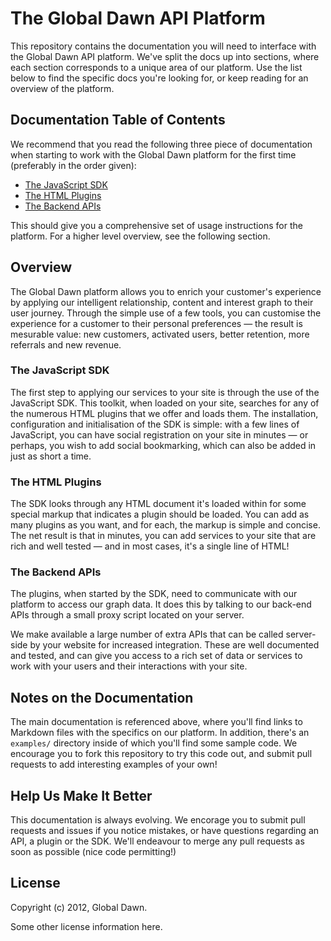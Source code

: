 # The Global Dawn API Platform

This repository contains the documentation you will need to interface with the
Global Dawn API platform. We've split the docs up into sections, where each
section corresponds to a unique area of our platform. Use the list below to
find the specific docs you're looking for, or keep reading for an overview
of the platform.

## Documentation Table of Contents

We recommend that you read the following three piece of documentation when starting to work with the Global Dawn platform for the first time (preferably in the order given):

* [The JavaScript SDK](https://github.com/globaldawn/docs/blob/master/sdk/README.md)
* [The HTML Plugins](https://github.com/globaldawn/docs/blob/master/plugins/README.md)
* [The Backend APIs](https://github.com/globaldawn/docs/blob/master/apis/README.md)

This should give you a comprehensive set of usage instructions for the platform. For a higher level overview, see the following section.

## Overview

The Global Dawn platform allows you to enrich your customer's experience by applying our intelligent relationship, content and interest graph to their user journey. Through the simple use of a few tools, you can customise the experience for a customer to their personal preferences &mdash; the result is mesurable value: new customers, activated users, better retention, more referrals and new revenue.

### The JavaScript SDK

The first step to applying our services to your site is through the use of the JavaScript SDK. This toolkit, when loaded on your site, searches for any of the numerous HTML plugins that we offer and loads them. The installation, configuration and initialisation of the SDK is simple: with a few lines of JavaScript, you can have social registration on your site in minutes &mdash; or perhaps, you wish to add social bookmarking, which can also be added in just as short a time.

### The HTML Plugins

The SDK looks through any HTML document it's loaded within for some special markup that indicates a plugin should be loaded. You can add as many plugins as you want, and for each, the markup is simple and concise. The net result is that in minutes, you can add services to your site that are rich and well tested &mdash; and in most cases, it's a single line of HTML!

### The Backend APIs

The plugins, when started by the SDK, need to communicate with our platform to access our graph data. It does this by talking to our back-end APIs through a small proxy script located on your server.

We make available a large number of extra APIs that can be called server-side by your website for increased integration. These are well documented and tested, and can give you access to a rich set of data or services to work with your users and their interactions with your site.

## Notes on the Documentation

The main documentation is referenced above, where you'll find links to Markdown files with the specifics on our platform. In addition, there's an `examples/` directory inside of which you'll find some sample code. We encourage you to fork this repository to try this code out, and submit pull requests to add interesting examples of your own!

## Help Us Make It Better

This documentation is always evolving. We encorage you to submit pull requests and issues if you notice mistakes, or have questions regarding an API, a plugin or the SDK. We'll endeavour to merge any pull requests as soon as possible (nice code permitting!)

## License

Copyright (c) 2012, Global Dawn.

Some other license information here.
